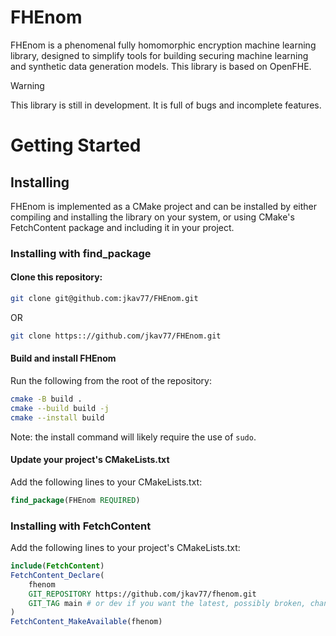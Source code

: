 # FHEnom
FHEnom is a phenomenal fully homomorphic encryption machine learning library, designed to simplify tools for building securing machine learning and synthetic data generation models.  This library is based on OpenFHE.

> [!WARNING]
> This library is still in development. It is full of bugs and incomplete features.

# Getting Started

## Installing 

FHEnom is implemented as a CMake project and can be installed by either compiling and installing the library on your system, or using CMake's FetchContent package and including it in your project.

### Installing with find_package

#### Clone this repository:

```bash
git clone git@github.com:jkav77/FHEnom.git
```
OR
```bash
git clone https:://github.com/jkav77/FHEnom.git
```

#### Build and install FHEnom 

Run the following from the root of the repository:
    
```bash
cmake -B build .
cmake --build build -j
cmake --install build
```

Note: the install command will likely require the use of `sudo`.

#### Update your project's CMakeLists.txt

Add the following lines to your CMakeLists.txt:

```cmake
find_package(FHEnom REQUIRED)
```

### Installing with FetchContent

Add the following lines to your project's CMakeLists.txt:

```cmake
include(FetchContent)
FetchContent_Declare(
    fhenom
    GIT_REPOSITORY https://github.com/jkav77/fhenom.git
    GIT_TAG main # or dev if you want the latest, possibly broken, changes
)
FetchContent_MakeAvailable(fhenom)
```
